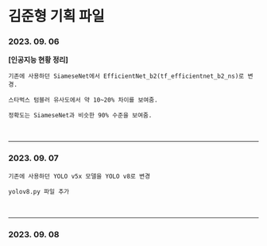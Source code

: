 # 김준형 기획 파일

### 2023. 09. 06

**[인공지능 현황 정리]**

```
기존에 사용하던 SiameseNet에서 EfficientNet_b2(tf_efficientnet_b2_ns)로 변경.

스타벅스 텀블러 유사도에서 약 10~20% 차이를 보여줌.

정확도는 SiameseNet과 비슷한 90% 수준을 보여줌.
```

<br>

---

### 2023. 09. 07

```
기존에 사용하던 YOLO v5x 모델을 YOLO v8로 변경

yolov8.py 파일 추가
```

<br>

---

### 2023. 09. 08

```

```
